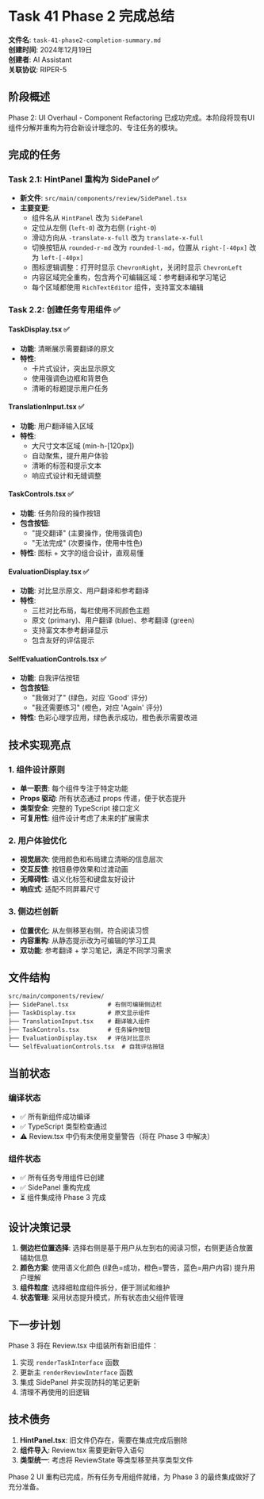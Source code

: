 # Task 41 Phase 2 完成总结

**文件名**: `task-41-phase2-completion-summary.md`  
**创建时间**: 2024年12月19日  
**创建者**: AI Assistant  
**关联协议**: RIPER-5

## 阶段概述

Phase 2: UI Overhaul - Component Refactoring 已成功完成。本阶段将现有UI组件分解并重构为符合新设计理念的、专注任务的模块。

## 完成的任务

### Task 2.1: HintPanel 重构为 SidePanel ✅
- **新文件**: `src/main/components/review/SidePanel.tsx`
- **主要变更**:
  - 组件名从 `HintPanel` 改为 `SidePanel`
  - 定位从左侧 (`left-0`) 改为右侧 (`right-0`)
  - 滑动方向从 `-translate-x-full` 改为 `translate-x-full`
  - 切换按钮从 `rounded-r-md` 改为 `rounded-l-md`，位置从 `right-[-40px]` 改为 `left-[-40px]`
  - 图标逻辑调整：打开时显示 `ChevronRight`，关闭时显示 `ChevronLeft`
  - 内容区域完全重构，包含两个可编辑区域：参考翻译和学习笔记
  - 每个区域都使用 `RichTextEditor` 组件，支持富文本编辑

### Task 2.2: 创建任务专用组件 ✅

#### TaskDisplay.tsx ✅
- **功能**: 清晰展示需要翻译的原文
- **特性**: 
  - 卡片式设计，突出显示原文
  - 使用强调色边框和背景色
  - 清晰的标题提示用户任务

#### TranslationInput.tsx ✅
- **功能**: 用户翻译输入区域
- **特性**:
  - 大尺寸文本区域 (min-h-[120px])
  - 自动聚焦，提升用户体验
  - 清晰的标签和提示文本
  - 响应式设计和无缝调整

#### TaskControls.tsx ✅
- **功能**: 任务阶段的操作按钮
- **包含按钮**:
  - "提交翻译" (主要操作，使用强调色)
  - "无法完成" (次要操作，使用中性色)
- **特性**: 图标 + 文字的组合设计，直观易懂

#### EvaluationDisplay.tsx ✅
- **功能**: 对比显示原文、用户翻译和参考翻译
- **特性**:
  - 三栏对比布局，每栏使用不同颜色主题
  - 原文 (primary)、用户翻译 (blue)、参考翻译 (green)
  - 支持富文本参考翻译显示
  - 包含友好的评估提示

#### SelfEvaluationControls.tsx ✅
- **功能**: 自我评估按钮
- **包含按钮**:
  - "我做对了" (绿色，对应 'Good' 评分)
  - "我还需要练习" (橙色，对应 'Again' 评分)
- **特性**: 色彩心理学应用，绿色表示成功，橙色表示需要改进

## 技术实现亮点

### 1. 组件设计原则
- **单一职责**: 每个组件专注于特定功能
- **Props 驱动**: 所有状态通过 props 传递，便于状态提升
- **类型安全**: 完整的 TypeScript 接口定义
- **可复用性**: 组件设计考虑了未来的扩展需求

### 2. 用户体验优化
- **视觉层次**: 使用颜色和布局建立清晰的信息层次
- **交互反馈**: 按钮悬停效果和过渡动画
- **无障碍性**: 语义化标签和键盘友好设计
- **响应式**: 适配不同屏幕尺寸

### 3. 侧边栏创新
- **位置优化**: 从左侧移至右侧，符合阅读习惯
- **内容重构**: 从静态提示改为可编辑的学习工具
- **双功能**: 参考翻译 + 学习笔记，满足不同学习需求

## 文件结构

```
src/main/components/review/
├── SidePanel.tsx           # 右侧可编辑侧边栏
├── TaskDisplay.tsx         # 原文显示组件
├── TranslationInput.tsx    # 翻译输入组件
├── TaskControls.tsx        # 任务操作按钮
├── EvaluationDisplay.tsx   # 评估对比显示
└── SelfEvaluationControls.tsx  # 自我评估按钮
```

## 当前状态

### 编译状态
- ✅ 所有新组件成功编译
- ✅ TypeScript 类型检查通过
- ⚠️ Review.tsx 中仍有未使用变量警告（将在 Phase 3 中解决）

### 组件状态
- ✅ 所有任务专用组件已创建
- ✅ SidePanel 重构完成
- ⏳ 组件集成待 Phase 3 完成

## 设计决策记录

1. **侧边栏位置选择**: 选择右侧是基于用户从左到右的阅读习惯，右侧更适合放置辅助信息
2. **颜色方案**: 使用语义化颜色 (绿色=成功，橙色=警告，蓝色=用户内容) 提升用户理解
3. **组件粒度**: 选择细粒度组件拆分，便于测试和维护
4. **状态管理**: 采用状态提升模式，所有状态由父组件管理

## 下一步计划

Phase 3 将在 Review.tsx 中组装所有新旧组件：
1. 实现 `renderTaskInterface` 函数
2. 更新主 `renderReviewInterface` 函数
3. 集成 SidePanel 并实现防抖的笔记更新
4. 清理不再使用的旧逻辑

## 技术债务

1. **HintPanel.tsx**: 旧文件仍存在，需要在集成完成后删除
2. **组件导入**: Review.tsx 需要更新导入语句
3. **类型统一**: 考虑将 ReviewState 等类型移至共享类型文件

Phase 2 UI 重构已完成，所有任务专用组件就绪，为 Phase 3 的最终集成做好了充分准备。 